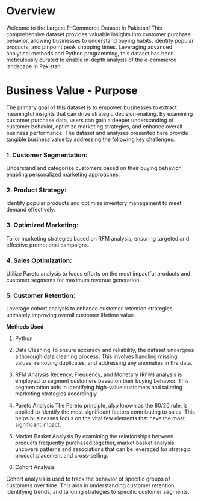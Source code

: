 # **Overview**
Welcome to the Largest E-Commerce Dataset in Pakistan! This comprehensive dataset provides valuable insights into customer purchase behavior, allowing businesses to understand buying habits, identify popular products, and pinpoint peak shopping times. Leveraging advanced analytical methods and Python programming, this dataset has been meticulously curated to enable in-depth analysis of the e-commerce landscape in Pakistan.

# **Business Value - Purpose**
The primary goal of this dataset is to empower businesses to extract meaningful insights that can drive strategic decision-making. By examining customer purchase data, users can gain a deeper understanding of customer behavior, optimize marketing strategies, and enhance overall business performance.
The dataset and analyses presented here provide tangible business value by addressing the following key challenges:


### **1. Customer Segmentation:**
Understand and categorize customers based on their buying behavior, enabling personalized marketing approaches.
### **2. Product Strategy:** 
Identify popular products and optimize inventory management to meet demand effectively.
### **3. Optimized Marketing:** 
Tailor marketing strategies based on RFM analysis, ensuring targeted and effective promotional campaigns.
### **4. Sales Optimization:** 
Utilize Pareto analysis to focus efforts on the most impactful products and customer segments for maximum revenue generation.
### **5. Customer Retention:** 
Leverage cohort analysis to enhance customer retention strategies, ultimately improving overall customer lifetime value.


**Methods Used**
1. Python

2. Data Cleaning
To ensure accuracy and reliability, the dataset undergoes a thorough data cleaning process. This involves handling missing values, removing duplicates, and addressing any anomalies in the data.

3. RFM Analysis
Recency, Frequency, and Monetary (RFM) analysis is employed to segment customers based on their buying behavior. This segmentation aids in identifying high-value customers and tailoring marketing strategies accordingly.

4. Pareto Analysis
The Pareto principle, also known as the 80/20 rule, is applied to identify the most significant factors contributing to sales. This helps businesses focus on the vital few elements that have the most significant impact.

5. Market Basket Analysis
By examining the relationships between products frequently purchased together, market basket analysis uncovers patterns and associations that can be leveraged for strategic product placement and cross-selling.

6. Cohort Analysis

Cohort analysis is used to track the behavior of specific groups of customers over time. This aids in understanding customer retention, identifying trends, and tailoring strategies to specific customer segments.

